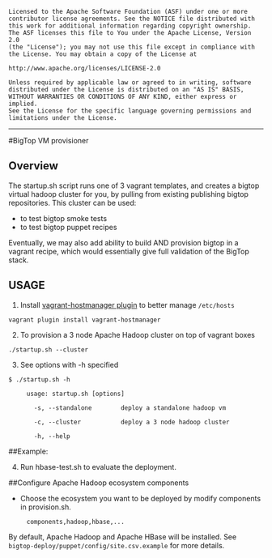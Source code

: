     Licensed to the Apache Software Foundation (ASF) under one or more
    contributor license agreements. See the NOTICE file distributed with
    this work for additional information regarding copyright ownership.
    The ASF licenses this file to You under the Apache License, Version 2.0
    (the "License"); you may not use this file except in compliance with
    the License. You may obtain a copy of the License at

    http://www.apache.org/licenses/LICENSE-2.0

    Unless required by applicable law or agreed to in writing, software
    distributed under the License is distributed on an "AS IS" BASIS,
    WITHOUT WARRANTIES OR CONDITIONS OF ANY KIND, either express or implied.
    See the License for the specific language governing permissions and
    limitations under the License.

------------------------------------------------------------------------------------------------------------------------------------------------------

#BigTop VM provisioner

## Overview

The startup.sh script runs one of 3 vagrant templates, and creates a bigtop virtual hadoop cluster for you, by
pulling from existing publishing bigtop repositories.  This cluster can be used:

- to test bigtop smoke tests
- to test bigtop puppet recipes

Eventually, we may also add ability to build AND provision bigtop in a vagrant recipe, which would essentially
give full validation of the BigTop stack.

## USAGE

1) Install [vagrant-hostmanager plugin](https://github.com/smdahlen/vagrant-hostmanager) to better manage `/etc/hosts`

```
vagrant plugin install vagrant-hostmanager
```

2) To provision a 3 node Apache Hadoop cluster on top of vagrant boxes

```
./startup.sh --cluster
```

3) See options with -h specified

```
$ ./startup.sh -h

     usage: startup.sh [options]

       -s, --standalone        deploy a standalone hadoop vm

       -c, --cluster           deploy a 3 node hadoop cluster

       -h, --help
```

##Example:

4) Run hbase-test.sh to evaluate the deployment.

##Configure Apache Hadoop ecosystem components
* Choose the ecosystem you want to be deployed by modify components in provision.sh.

```
     components,hadoop,hbase,...
```

By default, Apache Hadoop and Apache HBase will be installed.
See `bigtop-deploy/puppet/config/site.csv.example` for more details.
